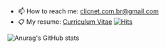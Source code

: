 <!-- - 🔭 I just finished my Master's degree -->
- 📫 How to reach me: <clicnet.com.br@gmail.com>
- 📋 My resume: [Curriculum Vitae](https://github.com/rzfzr/rzfzr/blob/main/CurriculumVitae.pdf) [![Hits](https://hits.seeyoufarm.com/api/count/incr/badge.svg?url=https%3A%2F%2Fgithub.com%2Frzfzr&count_bg=%2379C83D&title_bg=%23555555&icon=&icon_color=%23E7E7E7&title=hits&edge_flat=false)](https://hits.seeyoufarm.com)

![Anurag's GitHub stats](https://github-readme-stats.vercel.app/api?username=rzfzr&hide_title=true&count_private=true&show_icons=true&theme=dark)
<!-- ![Top Langs](https://github-readme-stats.vercel.app/api/top-langs/?username=rzfzr&layout=compact&theme=dark) -->
